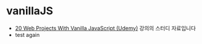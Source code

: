 # vanillaJS

- [20 Web Projects With Vanilla JavaScript (Udemy)](https://www.udemy.com/course/web-projects-with-vanilla-javascript/) 강의의 스터디 자료입니다
- test again
